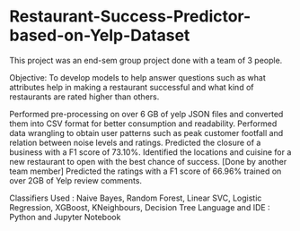# Restaurant-Success-Predictor-based-on-Yelp-Dataset
This project was an end-sem group project done with a team of 3 people. 

Objective: To develop models to help answer questions such as what attributes help in making a restaurant successful and what kind of restaurants are rated higher than others.

Performed pre-processing on over 6 GB of yelp JSON files and converted them into CSV format for better consumption and readability.
Performed data wrangling to obtain user patterns such as peak customer footfall and relation between noise levels and ratings.
Predicted the closure of a business with a F1 score of 73.10%.
Identified the locations and cuisine for a new restaurant to open with the best chance of success. [Done by another team member]
Predicted the ratings with a F1 score of 66.96% trained on over 2GB of Yelp review comments.

Classifiers Used : Naive Bayes, Random Forest, Linear SVC, Logistic Regression, XGBoost, KNeighbours, Decision Tree
Language and IDE : Python and Jupyter Notebook
